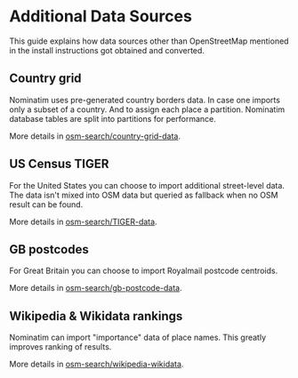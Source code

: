 # Additional Data Sources

This guide explains how data sources other than OpenStreetMap mentioned in
the install instructions got obtained and converted.

## Country grid

Nominatim uses pre-generated country borders data. In case one imports only
a subset of a country. And to assign each place a partition. Nominatim
database tables are split into partitions for performance.

More details in [osm-search/country-grid-data](https://github.com/osm-search/country-grid-data).

## US Census TIGER

For the United States you can choose to import additional street-level data.
The data isn't mixed into OSM data but queried as fallback when no OSM
result can be found.

More details in [osm-search/TIGER-data](https://github.com/osm-search/TIGER-data).

## GB postcodes

For Great Britain you can choose to import Royalmail postcode centroids.

More details in [osm-search/gb-postcode-data](https://github.com/osm-search/gb-postcode-data).


## Wikipedia & Wikidata rankings

Nominatim can import "importance" data of place names. This greatly
improves ranking of results.

More details in [osm-search/wikipedia-wikidata](https://github.com/osm-search/wikipedia-wikidata).